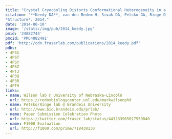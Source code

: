 ```yaml
---
title: "Crystal Cryocooling Distorts Conformational Heterogeneity in a Model Michaelis Complex of DHFR."
citation: "**Keedy DA**, van den Bedem H, Sivak DA, Petsko GA, Ringe D, Wilson MA, **Fraser JS**.
*Structure*. 2014."
date: '2014-06-10'
image: '/static/img/pub/2014_keedy.jpg'
pmid: '24882744'
pmcid: 'PMC4082491'
pdf: 'http://cdn.fraserlab.com/publications/2014_keedy.pdf'
pdbs:
- 4PSS
- 4PST
- 4PSY
- 4PSZ
- 4PTJ
- 4P3Q
- 4P3R
- 4PTH
links:
- name: Wilson lab @ University of Nebraska-Lincoln
  url: https://redoxbiologycenter.unl.edu/markwilsonphd
- name: Petsko/Ringe lab @ Brandeis University
  url: http://www.bio.brandeis.edu/prlab/
- name: Paper Submission Celebration Photo
  url: https://twitter.com/fraser_lab/status/443233965017559040
- name: F1000 Evaluation
  url: http://f1000.com/prime/718430130
---
```

